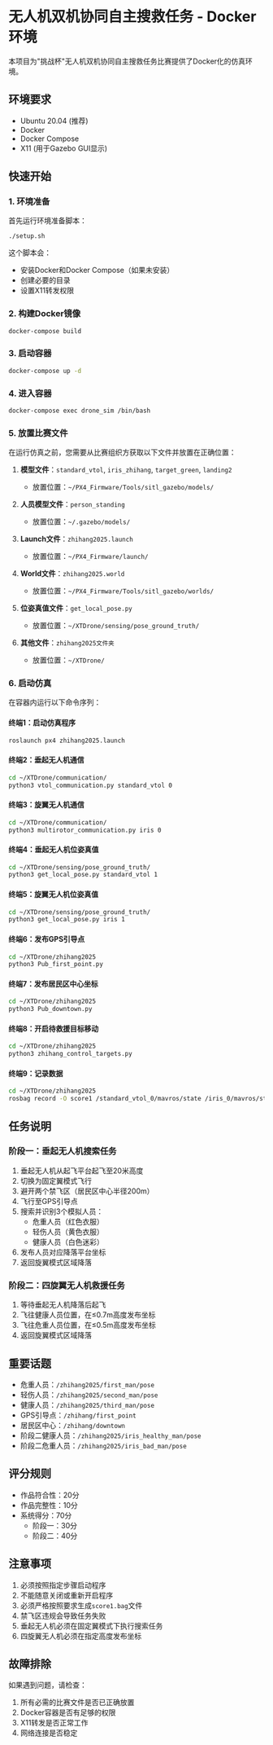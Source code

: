 # 无人机双机协同自主搜救任务 - Docker环境

本项目为"挑战杯"无人机双机协同自主搜救任务比赛提供了Docker化的仿真环境。

## 环境要求

- Ubuntu 20.04 (推荐)
- Docker
- Docker Compose
- X11 (用于Gazebo GUI显示)

## 快速开始

### 1. 环境准备

首先运行环境准备脚本：

```bash
./setup.sh
```

这个脚本会：
- 安装Docker和Docker Compose（如果未安装）
- 创建必要的目录
- 设置X11转发权限

### 2. 构建Docker镜像

```bash
docker-compose build
```

### 3. 启动容器

```bash
docker-compose up -d
```

### 4. 进入容器

```bash
docker-compose exec drone_sim /bin/bash
```

### 5. 放置比赛文件

在运行仿真之前，您需要从比赛组织方获取以下文件并放置在正确位置：

1. **模型文件**：`standard_vtol`, `iris_zhihang`, `target_green`, `landing2`
   - 放置位置：`~/PX4_Firmware/Tools/sitl_gazebo/models/`

2. **人员模型文件**：`person_standing`
   - 放置位置：`~/.gazebo/models/`

3. **Launch文件**：`zhihang2025.launch`
   - 放置位置：`~/PX4_Firmware/launch/`

4. **World文件**：`zhihang2025.world`
   - 放置位置：`~/PX4_Firmware/Tools/sitl_gazebo/worlds/`

5. **位姿真值文件**：`get_local_pose.py`
   - 放置位置：`~/XTDrone/sensing/pose_ground_truth/`

6. **其他文件**：`zhihang2025文件夹`
   - 放置位置：`~/XTDrone/`

### 6. 启动仿真

在容器内运行以下命令序列：

#### 终端1：启动仿真程序
```bash
roslaunch px4 zhihang2025.launch
```

#### 终端2：垂起无人机通信
```bash
cd ~/XTDrone/communication/
python3 vtol_communication.py standard_vtol 0
```

#### 终端3：旋翼无人机通信
```bash
cd ~/XTDrone/communication/
python3 multirotor_communication.py iris 0
```

#### 终端4：垂起无人机位姿真值
```bash
cd ~/XTDrone/sensing/pose_ground_truth/
python3 get_local_pose.py standard_vtol 1
```

#### 终端5：旋翼无人机位姿真值
```bash
cd ~/XTDrone/sensing/pose_ground_truth/
python3 get_local_pose.py iris 1
```

#### 终端6：发布GPS引导点
```bash
cd ~/XTDrone/zhihang2025
python3 Pub_first_point.py
```

#### 终端7：发布居民区中心坐标
```bash
cd ~/XTDrone/zhihang2025
python3 Pub_downtown.py
```

#### 终端8：开启待救援目标移动
```bash
cd ~/XTDrone/zhihang2025
python3 zhihang_control_targets.py
```

#### 终端9：记录数据
```bash
cd ~/XTDrone/zhihang2025
rosbag record -O score1 /standard_vtol_0/mavros/state /iris_0/mavros/state /gazebo/model_states /xtdrone/standard_vtol_0/cmd /xtdrone/iris_0/cmd /zhihang/first_point /zhihang2025/first_man/pose /zhihang2025/second_man/pose /zhihang2025/third_man/pose /zhihang2025/iris_healthy_man/pose /zhihang2025/iris_bad_man/pose /zhihang/downtown
```

## 任务说明

### 阶段一：垂起无人机搜索任务
1. 垂起无人机从起飞平台起飞至20米高度
2. 切换为固定翼模式飞行
3. 避开两个禁飞区（居民区中心半径200m）
4. 飞行至GPS引导点
5. 搜索并识别3个模拟人员：
   - 危重人员（红色衣服）
   - 轻伤人员（黄色衣服）
   - 健康人员（白色迷彩）
6. 发布人员对应降落平台坐标
7. 返回旋翼模式区域降落

### 阶段二：四旋翼无人机救援任务
1. 等待垂起无人机降落后起飞
2. 飞往健康人员位置，在≤0.7m高度发布坐标
3. 飞往危重人员位置，在≤0.5m高度发布坐标
4. 返回旋翼模式区域降落

## 重要话题

- 危重人员：`/zhihang2025/first_man/pose`
- 轻伤人员：`/zhihang2025/second_man/pose`
- 健康人员：`/zhihang2025/third_man/pose`
- GPS引导点：`/zhihang/first_point`
- 居民区中心：`/zhihang/downtown`
- 阶段二健康人员：`/zhihang2025/iris_healthy_man/pose`
- 阶段二危重人员：`/zhihang2025/iris_bad_man/pose`

## 评分规则

- 作品符合性：20分
- 作品完整性：10分
- 系统得分：70分
  - 阶段一：30分
  - 阶段二：40分

## 注意事项

1. 必须按照指定步骤启动程序
2. 不能随意关闭或重新开启程序
3. 必须严格按照要求生成`score1.bag`文件
4. 禁飞区违规会导致任务失败
5. 垂起无人机必须在固定翼模式下执行搜索任务
6. 四旋翼无人机必须在指定高度发布坐标

## 故障排除

如果遇到问题，请检查：
1. 所有必需的比赛文件是否已正确放置
2. Docker容器是否有足够的权限
3. X11转发是否正常工作
4. 网络连接是否稳定